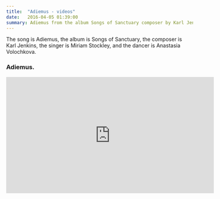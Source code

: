 ```yaml
---
title:  "Adiemus - videos"
date:   2016-04-05 01:39:00
summary: Adiemus from the album Songs of Sanctuary composer by Karl Jenkins, singer Miriam Stockley, & the dancer Anastasia Volochkova.
---
```


The song is Adiemus, the album is Songs of Sanctuary, the composer is Karl Jenkins, the singer is Miriam Stockley, and the dancer is Anastasia Volochkova.

### Adiemus.

<iframe width="560" height="315" src="https://www.youtube.com/embed/N1j9AdBRHM4" frameborder="0" allowfullscreen></iframe>

